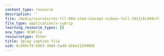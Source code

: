 ```yaml
---
content_type: resource
description: ''
file: /media/courses/res-tll-004-stem-concept-videos-fall-2013/6c949cfdb96339de5addebba112940dd_8r_cJIHv3A0.srt
file_type: application/x-subrip
learning_resource_types: []
ocw_type: OCWFile
resourcetype: Other
title: 3play caption file
uid: 6c949cfd-b963-39de-5add-ebba112940dd
---
```

